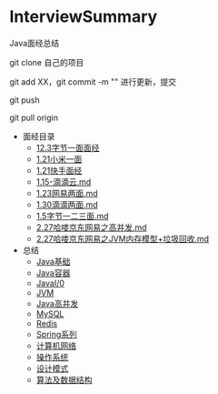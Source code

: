 # InterviewSummary
Java面经总结

git clone 自己的项目

git add XX，git commit -m "" 进行更新，提交

git push 

git pull origin

* 面经目录
	* [12.3字节一面面经](12.3字节一面面经.md)
	* [1.21小米一面](1.21小米一面.md)
	* [1.21快手面经](1.21快手面经.md)
	* [1.15-滴滴云.md](1.15-滴滴云.md)
	* [1.23网易两面.md](1.23网易两面.md)
	* [1.30滴滴两面.md](1.30滴滴两面.md)
	* [1.5字节一二三面.md](1.5字节跳动一二三面.md)
	* [2.27哈喽京东网易之高并发.md](哈喽京东网易之高并发.md)
	* [2.27哈喽京东网易之JVM内存模型+垃圾回收.md](JVM内存模型+垃圾回收.md)
* 总结
  * [Java基础](Java基础.md)
  * [Java容器](Java容器.md)
  * [JavaI/0](JavaI0.md)
  * [JVM](JVM.md)
  * [Java高并发](Java高并发.md)
  * [MySQL](MySQL.md)
  * [Redis]((Redis.md))
  * [Spring系列](Spring系列.md)
  * [计算机网络](计算机网络.md)
  * [操作系统](操作系统.md)
  * [设计模式](设计模式.md)
  * [算法及数据结构](算法及数据结构.md)